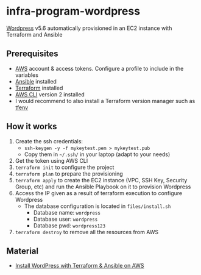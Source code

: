 # infra-program-wordpress

[Wordpress](https://wordpress.com/) v5.6 automatically provisioned in an EC2 instance with Terraform and Ansible

## Prerequisites

- [AWS](https://aws.amazon.com/) account & access tokens. Configure a profile to include in the variables
- [Ansible](https://www.ansible.com/) installed
- [Terraform](https://www.terraform.io/) installed
- [AWS CLI](https://aws.amazon.com/cli/) version 2 installed
- I would recommend to also install a Terraform version manager such as [tfenv](https://github.com/tfutils/tfenv)

## How it works

1) Create the ssh credentials: 
   - `ssh-keygen -y -f mykeytest.pem > mykeytest.pub`
   - Copy them in `~/.ssh/` in your laptop (adapt to your needs)
2) Get the token using AWS CLI
3) `terraform init` to configure the project
4) `terraform plan` to prepare the provisioning
5) `terraform apply` to create the EC2 instance (VPC, SSH Key, Security Group, etc) and run the Ansible Playbook on it to provision Wordpress
6) Access the IP given as a result of terraform execution to configure Wordpress
   - The database configuration is located in `files/install.sh` 
     - Database name: `wordpress`
     - Database user: `wordpress`
     - Database pwd: `wordpress123`
7) `terraform destroy` to remove all the resources from AWS

## Material

- [Install WordPress with Terraform & Ansible on AWS](https://devops-treff.de/2020/03/27/install-wordpress-with-terraform-on-aws/)
